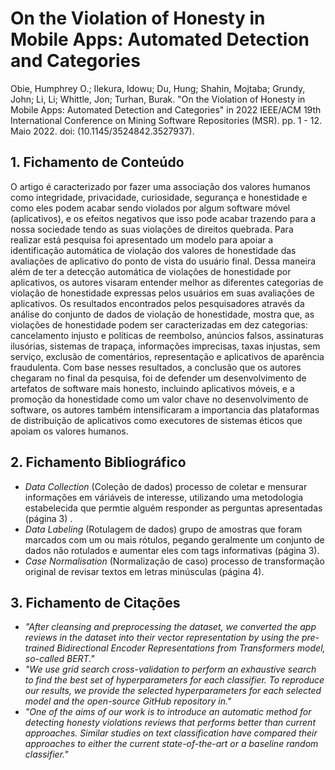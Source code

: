 #  On the Violation of Honesty in Mobile Apps: Automated Detection and Categories

Obie, Humphrey O.; Ilekura, Idowu; Du, Hung; Shahin, Mojtaba; Grundy, John; Li, Li; Whittle, Jon; Turhan, Burak. "On the Violation of Honesty in Mobile Apps: Automated Detection and Categories" in 2022 IEEE/ACM 19th International Conference on Mining Software Repositories (MSR). pp. 1 - 12. Maio 2022. doi: (10.1145/3524842.3527937).

## 1. Fichamento de Conteúdo

O artigo é caracterizado por fazer uma associação dos valores humanos como integridade, privacidade, curiosidade, segurança e honestidade e como eles podem acabar
sendo violados por algum software móvel (aplicativos), e os efeitos negativos que isso pode acabar trazendo para a nossa sociedade tendo as suas violações de direitos 
quebrada. Para realizar está pesquisa foi apresentado um modelo para apoiar a identificação automática de violação dos valores de honestidade das avaliações de aplicativo
do ponto de vista do usuário final. Dessa maneira além de ter a detecção automática de violações de honestidade por aplicativos, os autores visaram entender melhor 
as diferentes categorias de violação de honestidade expressas pelos usuários em suas avaliações de aplicativos. Os resultados encontrados pelos pesquisadores através da 
análise do conjunto de dados de violação de honestidade, mostra que, as violações de honestidade podem ser caracterizadas em dez categorias: cancelamento injusto e 
políticas de reembolso, anúncios falsos, assinaturas ilusórias, sistemas de trapaça, informações imprecisas, taxas injustas, sem serviço, exclusão de comentários, representação e
aplicativos de aparência fraudulenta. Com base nesses resultados, a conclusão que os autores chegaram no final da pesquisa, foi de defender um desenvolvimento de artefatos
de software mais honesto, incluindo aplicativos móveis, e a promoção da honestidade como um valor chave no desenvolvimento de software, os autores também intensificaram a 
importancia das plataformas de distribuição de aplicativos como executores de sistemas éticos que apoiam os valores humanos.


## 2. Fichamento Bibliográfico 

* _Data Collection_ (Coleção de dados) processo de coletar e mensurar informações em váriáveis de interesse, utilizando uma metodologia estabelecida que permtie alguém responder as perguntas apresentadas (página 3) .
* _Data Labeling_ (Rotulagem de dados) grupo de amostras que foram marcados com um ou mais rótulos, pegando geralmente um conjunto de dados não rotulados e aumentar eles com tags informativas (página 3).
* _Case Normalisation_ (Normalização de caso) processo de transformação original de revisar textos em letras minúsculas (página 4).

## 3. Fichamento de Citações 

* _"After cleansing and preprocessing the dataset, we converted the app reviews in the dataset into their vector representation by using the pre-trained Bidirectional Encoder Representations from Transformers model, so-called BERT."_
* _"We use grid search cross-validation to perform an exhaustive search to find the best set of hyperparameters for each classifier. To reproduce our results, we provide the selected hyperparameters for each selected model and the open-source GitHub repository in."_
* _"One of the aims of our work is to introduce an automatic method for detecting honesty violations reviews that performs better than current approaches. Similar studies on text classification have compared their approaches to either the current state-of-the-art or a baseline random classifier."_
